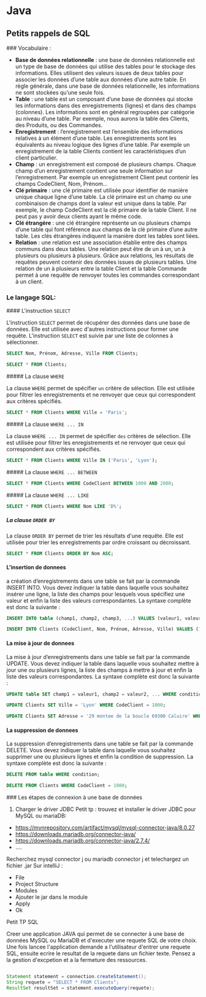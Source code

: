 # Java

## Petits rappels de SQL

### Vocabulaire :

- **Base de données relationnelle** : une base de données relationnelle est un type de base de données qui utilise des tables pour le stockage des informations. Elles utilisent des valeurs issues de deux tables pour associer les données d’une table aux données d’une autre table. En règle générale, dans une base de données relationnelle, les informations ne sont stockées qu’une seule fois.
- **Table** : une table est un composant d’une base de données qui stocke les informations dans des enregistrements (lignes) et dans des champs (colonnes). Les informations sont en général regroupées par catégorie au niveau d’une table. Par exemple, nous aurons la table des Clients, des Produits, ou des Commandes.
- **Enregistrement** : l’enregistrement est l’ensemble des informations relatives à un élément d’une table. Les enregistrements sont les équivalents au niveau logique des lignes d’une table. Par exemple un enregistrement de la table Clients contient les caractéristiques d’un client particulier.
- **Champ** : un enregistrement est composé de plusieurs champs. Chaque champ d’un enregistrement contient une seule information sur l’enregistrement. Par exemple un enregistrement Client peut contenir les champs CodeClient, Nom, Prénom...
- **Clé primaire** : une clé primaire est utilisée pour identifier de manière unique chaque ligne d’une table. La clé primaire est un champ ou une combinaison de champs dont la valeur est unique dans la table. Par exemple, le champ CodeClient est la clé primaire de la table Client. Il ne peut pas y avoir deux clients ayant le même code.
- **Clé étrangère** : une clé étrangère représente un ou plusieurs champs d’une table qui font référence aux champs de la clé primaire d’une autre table. Les clés étrangères indiquent la manière dont les tables sont liées.
- **Relation** : une relation est une association établie entre des champs communs dans deux tables. Une relation peut être de un à un, un à plusieurs ou plusieurs à plusieurs. Grâce aux relations, les résultats de requêtes peuvent contenir des données issues de plusieurs tables. Une relation de un à plusieurs entre la table Client et la table Commande permet à une requête de renvoyer toutes les commandes correspondant à un client.

### Le langage SQL:

#### L'instruction `SELECT`

L'instruction `SELECT` permet de récupérer des données dans une base de données. Elle est utilisée avec d'autres instructions pour former une requête. L'instruction `SELECT` est suivie par une liste de colonnes à sélectionner.

```sql
SELECT Nom, Prénom, Adresse, Ville FROM Clients;
```

```sql
SELECT * FROM Clients;
```

##### La clause `WHERE`

La clause `WHERE` permet de spécifier `un` critère de sélection. Elle est utilisée pour filtrer les enregistrements et ne renvoyer que ceux qui correspondent aux critères spécifiés.

```sql
SELECT * FROM Clients WHERE Ville = 'Paris';
```

##### La clause `WHERE ... IN`

La clause `WHERE ... IN` permet de spécifier `des` critères de sélection. Elle est utilisée pour filtrer les enregistrements et ne renvoyer que ceux qui correspondent aux critères spécifiés.

```sql
SELECT * FROM Clients WHERE Ville IN ('Paris', 'Lyon');
```

##### La clause `WHERE ... BETWEEN`

```sql
SELECT * FROM Clients WHERE CodeClient BETWEEN 1000 AND 2000;
```

##### La clause `WHERE ... LIKE`

```sql
SELECT * FROM Clients WHERE Nom LIKE 'D%';
```

##### La clause `ORDER BY`

La clause `ORDER BY` permet de trier les résultats d'une requête. Elle est utilisée pour trier les enregistrements par ordre croissant ou décroissant.

```sql
SELECT * FROM Clients ORDER BY Nom ASC;
```

#### L'insertion de donnees

a création d’enregistrements dans une table se fait par la commande INSERT INTO. Vous devez indiquer la table dans laquelle vous souhaitez insérer une ligne, la liste des champs pour lesquels vous spécifiez une valeur et enfin la liste des valeurs correspondantes. La syntaxe complète est donc la suivante :

```sql
INSERT INTO table (champ1, champ2, champ3, ...) VALUES (valeur1, valeur2, valeur3, ...);
```

```sql
INSERT INTO Clients (CodeClient, Nom, Prénom, Adresse, Ville) VALUES (1000, 'Dupont', 'Jean', '1 rue de la Paix', NULL);
```

#### La mise à jour de donnees

La mise à jour d’enregistrements dans une table se fait par la commande UPDATE. Vous devez indiquer la table dans laquelle vous souhaitez mettre à jour une ou plusieurs lignes, la liste des champs à mettre à jour et enfin la liste des valeurs correspondantes. La syntaxe complète est donc la suivante :

```sql
UPDATE table SET champ1 = valeur1, champ2 = valeur2, ... WHERE condition;
```

```sql
UPDATE Clients SET Ville = 'Lyon' WHERE CodeClient = 1000;

UPDATE Clients SET Adresse = '29 montee de la boucle 69300 Caluire' WHERE Nom = 'DJEBLI' AND Prénom = 'Ayoub';
```

#### La suppression de donnees

La suppression d’enregistrements dans une table se fait par la commande DELETE. Vous devez indiquer la table dans laquelle vous souhaitez supprimer une ou plusieurs lignes et enfin la condition de suppression. La syntaxe complète est donc la suivante :

```sql
DELETE FROM table WHERE condition;
```

```sql
DELETE FROM Clients WHERE CodeClient = 1000;
```


### Les étapes de connexion à une base de données

1. Charger le driver JDBC
   Petit tp : trouvez et installer le driver JDBC pour MySQL ou mariaDB:

- https://mvnrepository.com/artifact/mysql/mysql-connector-java/8.0.27
- https://downloads.mariadb.org/connector-java/
- https://downloads.mariadb.org/connector-java/2.7.4/
- ....

Recherchez mysql connector j ou mariadb connector j et telechargez un fichier .jar
Sur intelliJ :

- File
- Project Structure
- Modules
- Ajouter le jar dans le module
- Apply
- Ok

Petit TP SQL

Creer une application JAVA qui permet de se connecter à une base de données MySQL ou MariaDB et d'executer une requete SQL de votre choix. Une fois lancee l'application demande a l'utilisateur d'entrer une requete SQL, ensuite ecrire le resultat de la requete dans un fichier texte.
Pensez a la gestion d'excpetion et a la fermeture des ressources.

```java

Statement statement = connection.createStatement();
String requete = "SELECT * FROM Clients";
ResultSet resultSet = statement.executeQuery(requete);

```